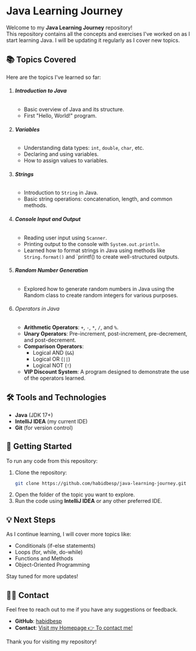 # Java Learning Journey

Welcome to my **Java Learning Journey** repository!  
This repository contains all the concepts and exercises I've worked on as I start learning Java. I will be updating it regularly as I cover new topics.

## 📚 Topics Covered

Here are the topics I've learned so far:

1. ###### **Introduction to Java**
   - Basic overview of Java and its structure.
   - First "Hello, World!" program.

2. ###### **Variables**
   - Understanding data types: `int`, `double`, `char`, etc.
   - Declaring and using variables.
   - How to assign values to variables.

3. ###### **Strings**
   - Introduction to `String` in Java.
   - Basic string operations: concatenation, length, and common methods.

4. ###### **Console Input and Output**
   - Reading user input using `Scanner`.
   - Printing output to the console with `System.out.println`.
   - Learned how to format strings in Java using methods like `String.format()` and `printf() to create well-structured outputs.

5. ###### **Random Number Generation**
   - Explored how to generate random numbers in Java using the Random class to create random integers for various purposes.

6. ###### Operators in Java
   - **Arithmetic Operators**: `+`, `-`, `*`, `/`, and `%`.
   - **Unary Operators**: Pre-increment, post-increment, pre-decrement, and post-decrement.
   - **Comparison Operators**:
      - Logical AND (`&&`)
      - Logical OR (`||`)
      - Logical NOT (`!`)
   - **VIP Discount System**: A program designed to demonstrate the use of the operators learned.

## 🛠 Tools and Technologies

- **Java** (JDK 17+)
- **IntelliJ IDEA** (my current IDE)
- **Git** (for version control)

## 🚀 Getting Started

To run any code from this repository:

1. Clone the repository:
    ```bash
    git clone https://github.com/habidbesp/java-learning-journey.git
    ```
2. Open the folder of the topic you want to explore.
3. Run the code using **IntelliJ IDEA** or any other preferred IDE.

## 💡 Next Steps

As I continue learning, I will cover more topics like:
- Conditionals (if-else statements)
- Loops (for, while, do-while)
- Functions and Methods
- Object-Oriented Programming

Stay tuned for more updates!

## 🙋‍♂️ Contact

Feel free to reach out to me if you have any suggestions or feedback.

- **GitHub**: [habidbesp](https://github.com/habidbesp)
- **Contact**: [Visit my Homepage 👉 To contact me!](https://habid-badillo.vercel.app/contact)

Thank you for visiting my repository!
